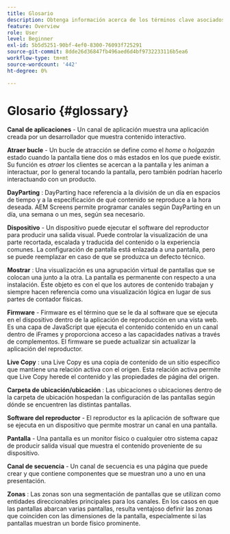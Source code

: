 ```yaml
---
title: Glosario
description: Obtenga información acerca de los términos clave asociados con AEM Screens.
feature: Overview
role: User
level: Beginner
exl-id: 5b5d5251-90bf-4ef0-8300-76093f725291
source-git-commit: 8dde26d36847fb496aed6d4bf9732233116b5ea6
workflow-type: tm+mt
source-wordcount: '442'
ht-degree: 0%

---
```


# Glosario {#glossary}

**Canal de aplicaciones** - Un canal de aplicación muestra una aplicación creada por un desarrollador que muestra contenido interactivo.

**Atraer bucle** - Un bucle de atracción se define como el *home* o *holgazán* estado cuando la pantalla tiene dos o más estados en los que puede existir. Su función es *atraer* los clientes se acercan a la pantalla y les animan a interactuar, por lo general tocando la pantalla, pero también podrían hacerlo interactuando con un producto.

**DayParting** : DayParting hace referencia a la división de un día en espacios de tiempo y a la especificación de qué contenido se reproduce a la hora deseada. AEM Screens permite programar canales según DayParting en un día, una semana o un mes, según sea necesario.

**Dispositivo** - Un dispositivo puede ejecutar el software del reproductor para producir una salida visual. Puede controlar la visualización de una parte recortada, escalada y traducida del contenido o la experiencia comunes. La configuración de pantalla está enlazada a una pantalla, pero se puede reemplazar en caso de que se produzca un defecto técnico.

**Mostrar** : Una visualización es una agrupación virtual de pantallas que se colocan una junto a la otra. La pantalla es permanente con respecto a una instalación. Este objeto es con el que los autores de contenido trabajan y siempre hacen referencia como una visualización lógica en lugar de sus partes de contador físicas.

**Firmware** - Firmware es el término que se le da al software que se ejecuta en el dispositivo dentro de la aplicación de reproducción en una vista web. Es una capa de JavaScript que ejecuta el contenido contenido en un canal dentro de iFrames y proporciona acceso a las capacidades nativas a través de complementos. El firmware se puede actualizar sin actualizar la aplicación del reproductor.

**Live Copy** : una Live Copy es una copia de contenido de un sitio específico que mantiene una relación activa con el origen. Esta relación activa permite que Live Copy herede el contenido y las propiedades de página del origen.

**Carpeta de ubicación/ubicación** : Las ubicaciones o ubicaciones dentro de la carpeta de ubicación hospedan la configuración de las pantallas según dónde se encuentren las distintas pantallas.

**Software del reproductor** - El reproductor es la aplicación de software que se ejecuta en un dispositivo que permite mostrar un canal en una pantalla.

**Pantalla** - Una pantalla es un monitor físico o cualquier otro sistema capaz de producir salida visual que muestra el contenido proveniente de su dispositivo.

**Canal de secuencia** - Un canal de secuencia es una página que puede crear y que contiene componentes que se muestran uno a uno en una presentación.

**Zonas** : Las zonas son una segmentación de pantallas que se utilizan como entidades direccionables principales para los canales. En los casos en que las pantallas abarcan varias pantallas, resulta ventajoso definir las zonas que coinciden con las dimensiones de la pantalla, especialmente si las pantallas muestran un borde físico prominente.
